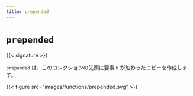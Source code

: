 ```yaml
---
title: prepended
---
```


# `prepended`

{{< signature >}}

`prepended` は、このコレクションの先頭に要素 `b` が加わったコピーを作成します。

{{< figure src="images/functions/prepended.svg" >}}
